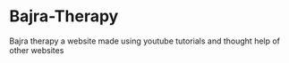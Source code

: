 # Bajra-Therapy
Bajra therapy a website made using youtube tutorials and thought help of other websites 
